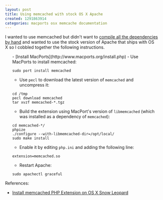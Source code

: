 ```yaml
---
layout: post
title: Using memcached with stock OS X Apache
created: 1291863914
categories: macports osx memcache documentation
---
```

I wanted to use memcached but didn't want to [compile all the dependencies by hand](http://www.glenscott.co.uk/blog/2009/08/30/install-memcached-php-extension-on-os-x-snow-leopard/) and wanted to use the stock version of Apache that ships with OS X so I cobbled together the following instructions.

<ol>
- [Install MacPorts](http://www.macports.org/install.php)
- Use MacPorts to install memcached:

```
sudo port install memcached
```


- Use <code>pecl</code> to download the latest version of <code>memcached</code> and uncompress it:

```
cd /tmp
pecl download memcached
tar xvzf memcached-*.tgz
```


- Build the extension using MacPort's version of <code>libmemcached</code> (which was installed as a dependency of <code>memcached</code>):

```
cd memcached-*/
phpize
./configure --with-libmemcached-dir=/opt/local/
sudo make install
```


- Enable it by editing <code>php.ini</code> and adding the following line:

```
extension=memcached.so
```


- Restart Apache:

```
sudo apachectl graceful
```


</ol>

References:


- [Install memcached PHP Extension on OS X Snow Leopard](http://www.glenscott.co.uk/blog/2009/08/30/install-memcached-php-extension-on-os-x-snow-leopard/)


